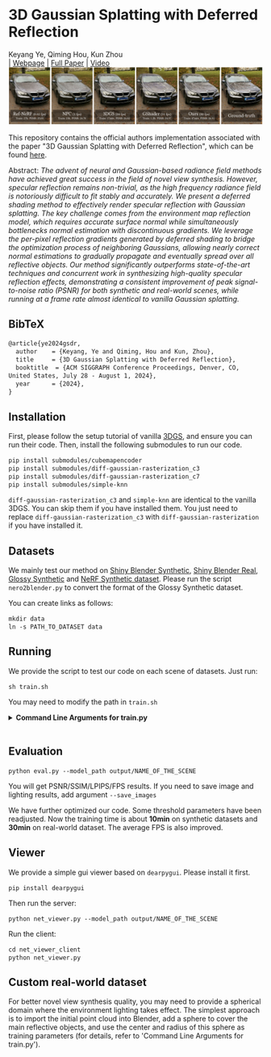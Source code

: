 # 3D Gaussian Splatting with Deferred Reflection
Keyang Ye, Qiming Hou, Kun Zhou<br>
| [Webpage](https://gapszju.github.io/3DGS-DR/) | [Full Paper](https://gapszju.github.io/3DGS-DR/static/pdf/3DGS_DR.pdf) | [Video](https://www.youtube.com/watch?v=3SsQZNXQBs8) <br>
![Teaser image](assets/teaser.png)

This repository contains the official authors implementation associated with the paper "3D Gaussian Splatting with Deferred Reflection", which can be found [here](https://gapszju.github.io/3DGS-DR/).

Abstract: *The advent of neural and Gaussian-based radiance field methods have achieved great success in the field of novel view synthesis. However, specular reflection remains non-trivial, as the high frequency radiance field is notoriously difficult to fit stably and accurately. We present a deferred shading method to effectively render specular reflection with Gaussian splatting. The key challenge comes from the environment map reflection model, which requires accurate surface normal while simultaneously bottlenecks normal estimation with discontinuous gradients. We leverage the per-pixel reflection gradients generated by deferred shading to bridge the optimization process of neighboring Gaussians, allowing nearly correct normal estimations to gradually propagate and eventually spread over all reflective objects. Our method significantly outperforms state-of-the-art techniques and concurrent work in synthesizing high-quality specular reflection effects, demonstrating a consistent improvement of peak signal-to-noise ratio (PSNR) for both synthetic and real-world scenes, while running at a frame rate almost identical to vanilla Gaussian splatting.*

<section class="section" id="BibTeX">
  <div class="container is-max-desktop content">
    <h2 class="title">BibTeX</h2>
    <pre><code>@article{ye2024gsdr,
  author    = {Keyang, Ye and Qiming, Hou and Kun, Zhou},
  title     = {3D Gaussian Splatting with Deferred Reflection},
  booktitle  = {ACM SIGGRAPH Conference Proceedings, Denver, CO, United States, July 28 - August 1, 2024},
  year      = {2024},
}</code></pre>
  </div>
</section>

## Installation
First, please follow the setup tutorial of vanilla [3DGS](https://github.com/graphdeco-inria/gaussian-splatting), and ensure you can run their code. Then, install the following submodules to run our code.

```
pip install submodules/cubemapencoder
pip install submodules/diff-gaussian-rasterization_c3
pip install submodules/diff-gaussian-rasterization_c7
pip install submodules/simple-knn
```
`diff-gaussian-rasterization_c3` and `simple-knn` are identical to the vanilla 3DGS. You can skip them if you have installed them. You just need to replace `diff-gaussian-rasterization_c3` with `diff-gaussian-rasterization` if you have installed it.

## Datasets
We mainly test our method on [Shiny Blender Synthetic](https://storage.googleapis.com/gresearch/refraw360/ref.zip), [Shiny Blender Real](https://storage.googleapis.com/gresearch/refraw360/ref_real.zip), [Glossy Synthetic](https://liuyuan-pal.github.io/NeRO/) and [NeRF Synthetic dataset](https://drive.google.com/drive/folders/128yBriW1IG_3NJ5Rp7APSTZsJqdJdfc1). Please run the script `nero2blender.py` to convert the format of the Glossy Synthetic dataset.

You can create links as follows:
```
mkdir data
ln -s PATH_TO_DATASET data
```

## Running
We provide the script to test our code on each scene of datasets. Just run:
```
sh train.sh
```
You may need to modify the path in `train.sh`

<details>
<summary><span style="font-weight: bold;">Command Line Arguments for train.py</span></summary>

  #### --longer_prop_iter
  More iterations for normal propagation. If you find the default configuration cannot perform normal propagation well, set --longer_prop_iter 24_000 or more. Default: 0

  #### --opac_lr0_interval
  For faster normal propagation, leave it as default: 200. But sometimes the default value may lead to instability or low quality. Set it to 0 and set `longer_prop_iter` to 36_000 or more for better quality.

  #### --densification_interval_when_prop
  Densification interval when normal propagation. Set it to 100 when the scene mainly contains rough objects. Default: 500

  #### --use_env_scope
  For real scenes, add this command to eliminate the impact of background. `env_scope_center` and `env_scope_radius` represent a sphere domain where the environment light takes effect.

  #### --env_scope_center and --env_scope_radius
  The center and radius of the sphere domain.
  
</details>
<br>


## Evaluation
```
python eval.py --model_path output/NAME_OF_THE_SCENE
```
You will get PSNR/SSIM/LPIPS/FPS results.
If you need to save image and lighting results, add argument `--save_images`

We have further optimized our code. Some threshold parameters have been readjusted. Now the training time is about **10min** on synthetic datasets and **30min** on real-world dataset. The average FPS is also improved.

## Viewer
We provide a simple gui viewer based on `dearpygui`. Please install it first.
```
pip install dearpygui
```
Then run the server:
```
python net_viewer.py --model_path output/NAME_OF_THE_SCENE
```
Run the client:
```
cd net_viewer_client
python net_viewer.py
```

## Custom real-world dataset
For better novel view synthesis quality, you may need to provide a spherical domain where the environment lighting takes effect. The simplest approach is to import the initial point cloud into Blender, add a sphere to cover the main reflective objects, and use the center and radius of this sphere as training parameters (for details, refer to 'Command Line Arguments for train.py').